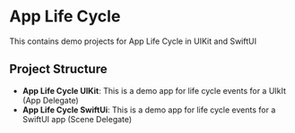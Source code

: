 # App Life Cycle

This contains demo projects for App Life Cycle in UIKit and SwiftUI

## Project Structure

- **App Life Cycle UIKit**: This is a demo app for life cycle events for a UIkIt (App Delegate)
- **App Life Cycle SwiftUi**: This is a demo app for life cycle events for a SwiftUI app (Scene Delegate)